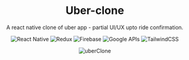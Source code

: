 <div align='center'>

# Uber-clone
A react native clone of uber app - partial UI/UX upto ride confirmation.

![React Native](https://img.shields.io/badge/react_native-%2320232a.svg?style=for-the-badge&logo=react&logoColor=%2361DAFB)
![Redux](https://img.shields.io/badge/redux-%23593d88.svg?style=for-the-badge&logo=redux&logoColor=white)
![Firebase](https://img.shields.io/badge/Firebase-039BE5?style=for-the-badge&logo=Firebase&logoColor=white)
![Google APIs](https://img.shields.io/badge/google_apis-4285F3?style=for-the-badge&logo=google&logoColor=white)
![TailwindCSS](https://img.shields.io/badge/tailwindcss-%2338B2AC.svg?style=for-the-badge&logo=tailwind-css&logoColor=white)

![uberClone](https://user-images.githubusercontent.com/81248975/230615194-b39fb629-bdc0-4520-ba71-2a6470cb0d39.gif)

</div>
  


  


